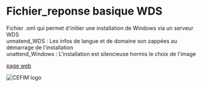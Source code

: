 # Fichier_reponse basique WDS
Fichier .xml qui permet d'initier une installation de Windows via un serveur WDS   
unnatend_WDS : Les infos de langue et de domaine son zappées au démarrage de l'installation  
unattend_Windows : L'installation est silencieuse hormis le choix de l'image


[page web](http://bgirault.github.io/Fichier_reponse/)

![CEFIM logo](http://campus2.cefim-formation.net/main/css/cefim/images/header-logo.png "google logo")
